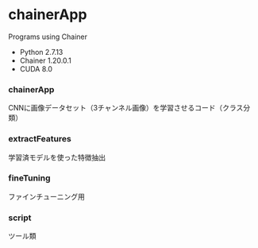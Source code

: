 # chainerApp
Programs using Chainer  
* Python 2.7.13  
* Chainer 1.20.0.1  
* CUDA 8.0

### chainerApp
CNNに画像データセット（3チャンネル画像）を学習させるコード（クラス分類）

### extractFeatures  
学習済モデルを使った特徴抽出

### fineTuning  
ファインチューニング用

### script  
ツール類
